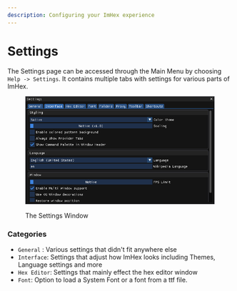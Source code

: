```yaml
---
description: Configuring your ImHex experience
---
```


# Settings

The Settings page can be accessed through the Main Menu by choosing `Help -> Settings`. It contains multiple tabs with settings for various parts of ImHex.

<figure><img src="../.gitbook/assets/image (10).png" alt=""><figcaption><p>The Settings Window</p></figcaption></figure>

### Categories

* `General` : Various settings that didn't fit anywhere else
* `Interface`: Settings that adjust how ImHex looks including Themes, Language settings and more
* `Hex Editor`: Settings that mainly effect the hex editor window
* `Font`: Option to load a System Font or a font from a ttf file.
